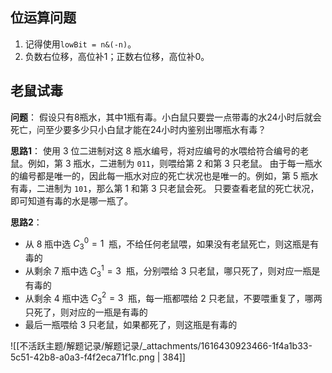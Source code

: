 
## 位运算问题
1. 记得使用`lowBit = n&(-n)`。
2. 负数右位移，高位补1；正数右位移，高位补0。



## 老鼠试毒
**问题**：
假设只有8瓶水，其中1瓶有毒。小白鼠只要尝一点带毒的水24小时后就会死亡，问至少要多少只小白鼠才能在24小时内鉴别出哪瓶水有毒？

**思路1**：
使用 3 位二进制对这 8 瓶水编号，将对应编号的水喂给符合编号的老鼠。例如，第 3 瓶水，二进制为 `011`，则喂给第 2 和第 3 只老鼠。
由于每一瓶水的编号都是唯一的，因此每一瓶水对应的死亡状况也是唯一的。例如，第 5 瓶水有毒，二进制为 `101`，那么第 1 和第 3 只老鼠会死。
只要查看老鼠的死亡状况，即可知道有毒的水是哪一瓶了。

**思路2**：

- 从 8 瓶中选 $C_3^0=1$  瓶，不给任何老鼠喂，如果没有老鼠死亡，则这瓶是有毒的
- 从剩余 7 瓶中选 $C_3^1=3$  瓶，分别喂给 3 只老鼠，哪只死了，则对应一瓶是有毒的
- 从剩余 4 瓶中选 $C_3^2 = 3$  瓶，每一瓶都喂给 2 只老鼠，不要喂重复了，哪两只死了，则对应的一瓶是有毒的
- 最后一瓶喂给 3 只老鼠，如果都死了，则这瓶是有毒的

![[不活跃主题/解题记录/解题记录/_attachments/1616430923466-1f4a1b33-5c51-42b8-a0a3-f4f2eca71f1c.png | 384]]





